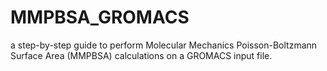 # MMPBSA_GROMACS
a step-by-step guide to perform Molecular Mechanics Poisson-Boltzmann Surface Area (MMPBSA) calculations on a GROMACS input file.
